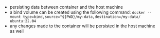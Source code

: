 - persisting data between container and the host machine 
- a bind volume can be created using the following command: `docker --mount type=bind,source="${PWD}/my-data,destination=/my-data/ ubuntu:22.04`
- any changes made to the container will be persisted in the host machine as well
